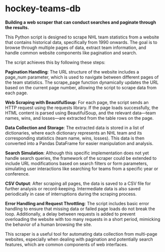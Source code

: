 # hockey-teams-db
**Building a web scraper that can conduct searches and paginate through the results.**

This Python script is designed to scrape NHL team statistics from a website that contains historical data, specifically from 1990 onwards. The goal is to browse through multiple pages of data, extract team information, and handle common website components like pagination and search.

The script achieves this by following these steps:

**Pagination Handling**: The URL structure of the website includes a page_num parameter, which is used to navigate between different pages of the team statistics. The scrape_page function dynamically updates the URL based on the current page number, allowing the script to scrape data from each page.

**Web Scraping with BeautifulSoup**: For each page, the script sends an HTTP request using the requests library. If the page loads successfully, the HTML content is parsed using BeautifulSoup, and the relevant data—team names, wins, and losses—are extracted from the table rows on the page.

**Data Collection and Storage**: The extracted data is stored in a list of dictionaries, where each dictionary represents an NHL team and its corresponding statistics (team name, wins, losses). This data is then converted into a Pandas DataFrame for easier manipulation and analysis.

**Search Simulation**: Although this specific implementation does not yet handle search queries, the framework of the scraper could be extended to include URL modifications based on search filters or form parameters, simulating user interactions like searching for teams from a specific year or conference.

**CSV Output**: After scraping all pages, the data is saved to a CSV file for further analysis or record-keeping. Intermediate data is also saved periodically in case of interruptions during the scraping process.

**Error Handling and Request Throttling**: The script includes basic error handling to ensure that missing data or failed page loads do not break the loop. Additionally, a delay between requests is added to prevent overloading the website with too many requests in a short period, mimicking the behavior of a human browsing the site.

This scraper is a useful tool for automating data collection from multi-page websites, especially when dealing with pagination and potentially search features, which are common components of web interfaces.

